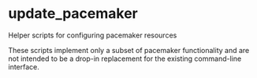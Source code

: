 # update_pacemaker
Helper scripts for configuring pacemaker resources

These scripts implement only a subset of pacemaker functionality and are not intended to be a drop-in replacement for the existing command-line interface.
